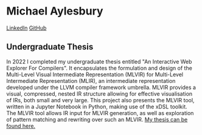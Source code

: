 # Michael Aylesbury

[LinkedIn](https://www.linkedin.com/in/michaelaylesbury/)
[GitHub](https://github.com/moaylesbury)

## Undergraduate Thesis

In 2022 I completed my undergraduate thesis entitled "An Interactive Web Explorer For Compilers". It encapsulates the formulation and design of the Multi-Level Visual Intermediate Representation (MLVIR) for Multi-Level Intermediate Representation (MLIR), an intermediate representation developed under the LLVM compiler framework umbrella. MLVIR provides a visual, compressed, nested IR structure allowing for effective visualisation of IRs, both small and very large. This project also presents the MLVIR tool, written in a Jupyter Notebook in Python, making use of the xDSL toolkit. The MLVIR tool allows IR input for MLVIR generation, as well as exploration of pattern matching and rewriting over such an MLVIR. [My thesis can be found here.](https://github.com/moaylesbury/moaylesbury.github.io/blob/gh-pages/An%20Interactive%20Web%20Explorer%20for%20Compilers.pdf)
